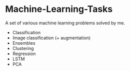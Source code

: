 # Machine-Learning-Tasks
A set of various machine learning problems solved by me.
* Classification
* Image classification (+ augmentation)
* Ensembles
* Clustering
* Regression
* LSTM
* PCA
